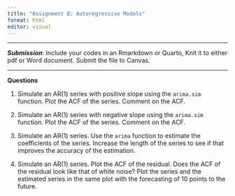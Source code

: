 ```yaml
---
title: "Assignment 8: Autoregressive Models"
format: html
editor: visual
---
```



------------------------------------------------------------------------

***Submission***: Include your codes in an Rmarkdown or Quarto, Knit it to either pdf or Word document. Submit the file to Canvas.





------------------------------------------------------------------------

**Questions**

1. Simulate an AR(1) series with positive slope  using the `arima.sim` function. Plot the ACF of the series.  Comment on the ACF. 

2. Simulate an AR(1) series with negative slope  using the `arima.sim` function. Plot the ACF of the series.  Comment on the ACF. 

3. Simulate an AR(1) series.  Use the `arima` function to estimate the coefficients of the series.  Increase the length of the series to see if that improves the accuracy of the estimation.  

4. Simulate an AR(1) series. Plot the ACF of the residual.  Does the ACF of the residual look like that of white noise?  Plot the series and the estimated series in the same plot with the forecasting of 10 points to the future. 

